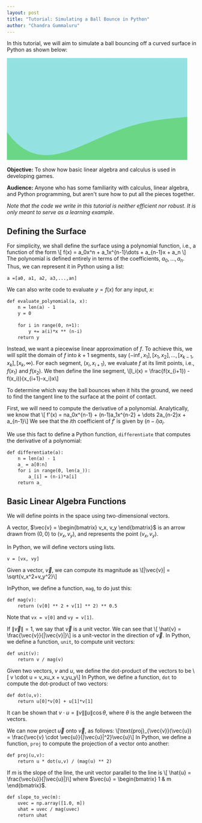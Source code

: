 ```yaml
---
layout: post
title: "Tutorial: Simulating a Ball Bounce in Python"
author: "Chandra Gummaluru"
---
```


In this tutorial, we will aim to simulate a ball bouncing off a curved surface in Python as shown below: 

![enter image description here](https://raw.githubusercontent.com/chandra-gummaluru/chandra-gummaluru.github.io/master/media/ball_bounce/bb_bounce.gif)

**Objective:** To show how basic linear algebra and calculus is used in developing games.

**Audience:** Anyone who has some familiarity with calculus, linear algebra, and Python programming, but aren't sure how to put all the pieces together.

*Note that the code we write in this tutorial is neither efficient nor robust. It is only meant to serve as a learning example.*

## Defining the Surface

For simplicity, we shall define the surface using a polynomial function, i.e., a function of the form
\\[ f(x) = a_0x^n + a_1x^{n-1}\dots + a_{n-1}x + a_n \\]
The polynomial is defined entirely in terms of the coefficients, $a_0, \dots, a_n$. Thus, we can represent it in Python using a list:

    a =[a0, a1, a2, a3,...,an]

We can also write code to evaluate $y=f(x)$ for any input, $x$:

    def evaluate_polynomial(a, x):
	    n = len(a) - 1
	    y = 0
	    
	    for i in range(0, n+1):
		    y += a(i)*x ** (n-i)
	    return y

Instead, we want a piecewise linear approximation of $f$. To achieve this, we will split the domain of $f$ into $k + 1$ segments, say $(-\inf, x_1], [x_1, x_2], \dots, [x_{k-1}, x_k], [x_k, \infty)$. For each segment, $(x_i ,x_{i+1})$, we evaluate $f$ at its limit points, i.e., $f(x_1)$ and $f(x_2)$. We then define the line segment,
\\[l_i(x) = \frac{f(x_{i+1}) - f(x_i)}{x_{i+1}-x_i}x\\]


To determine which way the ball bounces when it hits the ground, we need to find the tangent line to the surface at the point of contact.

First, we will need to compute the derivative of a polynomial. Analytically, we know that
\\[ f'(x) = na_0x^{n-1} + (n-1)a_1x^{n-2} + \dots  2a_{n-2}x + a_{n-1}\\]
We see that the $i$th coefficient of $f'$ is given by $(n-i)a_i$.

We use this fact to define a Python function, `differentiate` that computes the derivative of a polynomial:

    def differentiate(a):	
	    n = len(a) - 1
	    a_ = a[0:n]
	    for i in range(0, len(a_)):
		    a_[i] = (n-i)*a[i]
	    return a_	    


## Basic Linear Algebra Functions

We will define points in the space using two-dimensional vectors.

A vector, $\vec{v} = \begin{bmatrix} v_x, v_y \end{bmatrix}$ is an arrow drawn from $(0,0)$ to $(v_x,v_y)$, and represents the point $(v_x,v_y)$.

In Python, we will define vectors using lists.

    v = [vx, vy]
Given a vector, $\vec{v}$, we can compute its magnitude as
\\[|\vec{v}| = \sqrt{v_x^2+v_y^2}\\]

InPython, we define a function, `mag`, to do just this:

    def mag(v):
	    return (v[0] ** 2 + v[1] ** 2) ** 0.5
Note that `vx = v[0]` and `vy = v[1]`.

If $\|\vec{v}\| = 1$, we say that $\vec{v}$ is a unit vector. We can see that
\\[ \hat{v} = \frac{\vec{v}}{\|\vec{v}\|}\\]
is a unit-vector in the direction of $\vec{v}$.
In Python, we define a function, `unit`, to compute unit vectors:

    def unit(v):
	    return v / mag(v)
Given two vectors, $v$ and $u$, we define the dot-product of the vectors to be
\\[ v \cdot u = v_xu_x + v_yu_y\\]
In Python, we define a function, `dot` to compute the dot-product of two vectors:

    def dot(u,v):
	    return u[0]*v[0] + u[1]*v[1]
It can be shown that $v \cdot u  = \|v\|\|u\|\cos{\theta}$, where $\theta$ is the angle between the vectors.

We can now project $\vec{u}$ onto $\vec{v}$, as follows:
\\[\text{proj}_{\vec{v}}(\vec{u}) = \frac{\vec{v} \cdot \vec{u}}{\|\vec{u}\|^2}\vec{u}\\]
In Python, we define a function, `proj` to compute the projection of a vector onto another:

    def proj(u,v):
	    return u * dot(u,v) / (mag(u) ** 2)
    
    

If $m$ is the slope of the line, the unit vector parallel to the line is
\\[ \hat{u} = \frac{\vec{u}}{\|\vec{u}\|}\\] where $\vec{u} = \begin{bmatrix} 1 & m \end{bmatrix}$.

    def slope_to_vec(m):
        uvec = np.array([1.0, m])
        uhat = uvec / mag(uvec)
        return uhat

